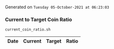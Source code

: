 Generated on `Tuesday 05-October-2021 at 06:23:03`

### Current to Target Coin Ratio
`current_coin_ratio.sh`

Date|Current|Target|Ratio
---|---|---|---
